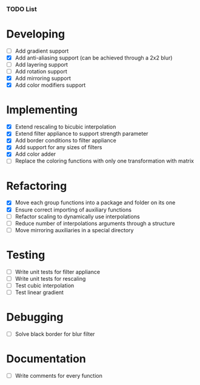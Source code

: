 ### TODO List

# Developing
- [ ] Add gradient support
- [x] Add anti-aliasing support (can be achieved through a 2x2 blur)
- [ ] Add layering support
- [ ] Add rotation support
- [x] Add mirroring support
- [x] Add color modifiers support

# Implementing
- [x] Extend rescaling to bicubic interpolation
- [x] Extend filter appliance to support strength parameter
- [x] Add border conditions to filter appliance
- [x] Add support for any sizes of filters
- [x] Add color adder
- [ ] Replace the coloring functions with only one transformation with matrix

# Refactoring
- [x] Move each group functions into a package and folder on its one
- [x] Ensure correct importing of auxiliary functions
- [ ] Refactor scaling to dynamically use interpolations
- [ ] Reduce number of interpolations arguments through a structure
- [ ] Move mirroring auxiliaries in a special directory

# Testing
- [ ] Write unit tests for filter appliance
- [ ] Write unit tests for rescaling
- [ ] Test cubic interpolation
- [ ] Test linear gradient

# Debugging
- [ ] Solve black border for blur filter

# Documentation
- [ ] Write comments for every function
